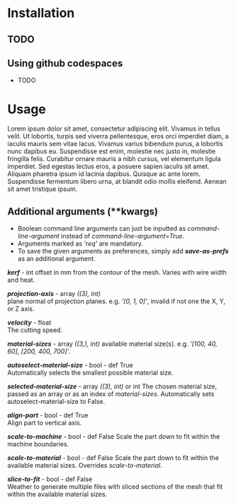 # Installation
## TODO
## Using github codespaces
* TODO

# Usage
Lorem ipsum dolor sit amet, consectetur adipiscing elit. Vivamus in tellus velit. Ut lobortis, turpis sed viverra pellentesque, eros orci imperdiet diam, a iaculis mauris sem vitae lacus. Vivamus varius bibendum purus, a lobortis nunc dapibus eu. Suspendisse est enim, molestie nec justo in, molestie fringilla felis. Curabitur ornare mauris a nibh cursus, vel elementum ligula imperdiet. Sed egestas lectus eros, a posuere sapien iaculis sit amet. Aliquam pharetra ipsum id lacinia dapibus. Quisque ac ante lorem. Suspendisse fermentum libero urna, at blandit odio mollis eleifend. Aenean sit amet tristique ipsum.

## Additional arguments (\*\*kwargs)
* Boolean command line arguments can just be inputted as *command-line-argument* instead of *command-line-argument=True*.   
* Arguments marked as *'req'* are mandatory.
* To save the given arguments as preferences, simply add ***save-as-prefs*** as an additional argument.  

***kerf*** - int
offset in mm from the contour of the mesh. Varies with wire width and heat.&nbsp;

***projection-axis*** - array *((3), int)*  
plane normal of projection planes. e.g. *'[0, 1, 0]'*, invalid if not one the X, Y, or Z axis.&nbsp;

***velocity*** - float  
The cutting speed.&nbsp;

***material-sizes*** - array *((3,), int)*
available material size(s). e.g. *'[100, 40, 60], [200, 400, 700]'*.&nbsp;

***autoselect-material-size*** - bool - def True  
Automatically selects the smallest possible material size.&nbsp;

***selected-material-size*** - array *((3), int)* or int
The chosen material size, passed as an array or as an index of *material-sizes*. Automatically sets autoselect-material-size to False.&nbsp;

***align-part*** - bool - def True  
Align part to vertical axis.&nbsp;

***scale-to-machine*** - bool - def False
Scale the part down to fit within the machine boundaries.&nbsp;

***scale-to-material*** - bool - def False
Scale the part down to fit within the available material sizes. Overrides *scale-to-material*.&nbsp;

***slice-to-fit*** - bool - def False  
Weather to generate multiple files with sliced sections of the mesh that fit within the available material sizes.&nbsp;

